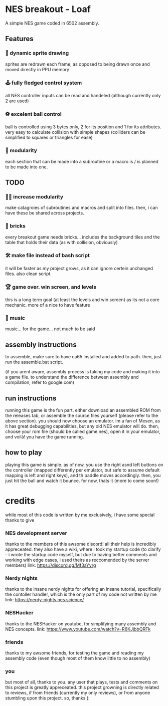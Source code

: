 
# NES breakout - Loaf

A simple NES game coded in 6502 assembly.


## Features
### 👾 dynamic sprite drawing
sprites are redrawn each frame, as opposed to being drawn once and moved directly in PPU memory
### 🕹️ fully fledged control system
all NES controller inputs can be read and handeled (although currently only 2 are used)
### ⚽ excelent ball control
ball is controlled using 3 bytes only, 2 for its position and 1 for its attributes. very easy to calculate collision with simple shapes (colliders can be simplified to squares or triangles for ease)
### 🧩 modularity
each section that can be made into a subroutine or a macro is / is planned to be made into one. 

## TODO
### 🧩🧩 increase modularity
make catagroies of subroutines and macros and split into files. then, i can have these be shared across projects.
### 🧱 bricks
every breakout game needs bricks... includes the background tiles and the table that holds their data (as with collision, obviously)
### 🛠️ make file instead of bash script
it will be faster as my project grows, as it can ignore certein unchanged files. also clean script.
### 🏆 game over. win screen, and levels
this is a long term goal (at least the levels and win screen) as its not a core mechanic. more of a nice to have feature
### 🎵 music
music... for the game... not much to be said
## assembly instructions
to assemble, make sure to have ca65 installed and added to path. then, just run the assemble.bat script.

(if you arent aware, assembly process is taking my code and making it into a game file. to understand the difference between assembly and compilation, refer to google.com)


## run instructions
running this game is the fun part. either download an assembled ROM  from the releases tab, or assemble the source files yourself (please refer to the above section).
you should now choose an emulator. im a fan of Mesen, as it has great debugging capabilities, but any old NES emulator will do.
then, choose your rom file (should be called game.nes), open it in your emulator, and voilà! you have the game running.



## how to play

playing this game is simple. as of now, you use the right asnd left buttons on the controller (mapped differently per emulator, but safe to assume default mapping is left and right keys), and th paddle moves accordingly. then, you just hit the ball and watch it bounce. for now, thats it (more to come soon!)


# credits
while most of this code is written by me exclusively, i have some special thanks to give
### NES development server
thanks to the members of this awsome discord! all their help is incredibly appreceated. they also have a wiki, where i took my startup code (to clarify - i wrote the startup code myself, but due to having better comments and working with edge cases, i used theirs as reccomended by the server members)
link: https://discord.gg/Mf3aYvrg
### Nerdy nights
thanks to the insane nerdy nights for offering an insane tutorial, specifically the contoller handler, which is the only part of my code not written by me
link: https://nerdy-nights.nes.science/
### NESHacker
thanks to the NESHacker on youtube, for simplifying many assembly and NES concepts.
link: https://www.youtube.com/watch?v=R6KJjbbQRFk
### friends
thanks to my awsome friends, for testing the game and reading my assembly code (even though most of them know little to no assembly)
### you 
but most of all, thanks to you. any user that plays, tests and comments on this project is greatly appreceated. this project growning is directly related to reviews, if from friends (currently my only reviews), or from anyone stumbling upon this project. so, thanks (:
